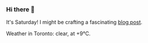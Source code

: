 ### Hi there :wave:

It's Saturday! I might be crafting a fascinating [blog post](https://benjaminwuethrich.dev).

Weather in Toronto: clear, at +9°C.
